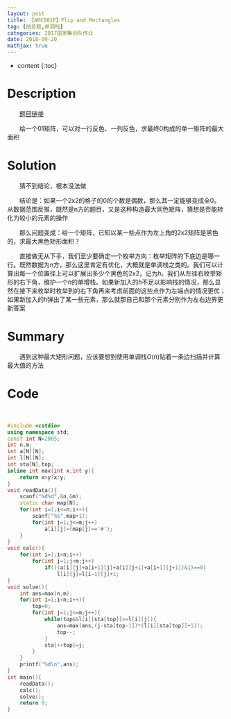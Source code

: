 ```yaml
---
layout: post
title: 【ARC081F】Flip and Rectangles
tag: [结论题,单调栈]
categories: 2017国家集训队作业
date: 2018-09-20
mathjax: true
---
```

* content
{:toc}
# Description

　　[题目链接](https://arc081.contest.atcoder.jp/tasks/arc081_d)

 　　给一个01矩阵，可以对一行反色、一列反色，求最终0构成的单一矩阵的最大面积



# Solution

　　猜不到结论，根本没法做

　　结论是：如果一个2x2的格子的0的个数是偶数，那么其一定能够变成全0。从数据范围反推，既然是n方的题目，又是这种构造最大同色矩阵，猜想是否能转化为较小的元素的操作

　　那么问题变成：给一个矩阵，已知以某一些点作为左上角的2x2矩阵是黑色的，求最大黑色矩形面积？

　　直接做无从下手，我们至少要确定一个枚举方向：枚举矩阵的下底边是哪一行。既然数据为n方，那么这里肯定有优化，大概就是单调栈之类的。我们可以计算出每一个位置往上可以扩展出多少个黑色的2x2，记为$h$。我们从左往右枚举矩形的右下角，维护一个$h$的单增栈。如果新加入的$h$不足以影响栈的情况，那么显然在接下来枚举时枚举到的右下角再来考虑前面的这些点作为左端点的情况更优；如果新加入的$h$弹出了某一些元素，那么就那自己和那个元素分别作为左右边界更新答案

# Summary

　　遇到这种最大矩形问题，应该要想到使用单调栈$O(n)$贴着一条边扫描并计算最大值的方法

# Code

​	

```c++
#include <cstdio>
using namespace std;
const int N=2005;
int n,m;
int a[N][N];
int l[N][N];
int sta[N],top;
inline int max(int x,int y){
    return x>y?x:y;
}
void readData(){
    scanf("%d%d",&n,&m);
    static char map[N];
    for(int i=1;i<=n;i++){
        scanf("%s",map+1);
        for(int j=1;j<=m;j++) 
            a[i][j]=(map[j]=='#');
    }
}
void calc(){
    for(int i=1;i<n;i++)
        for(int j=1;j<m;j++)
            if(((a[i][j]+a[i+1][j]+a[i][j+1]+a[i+1][j+1])&1)==0)
                l[i][j]=l[i-1][j]+1;
}
void solve(){
    int ans=max(n,m);
    for(int i=1;i<n;i++){
        top=0;
        for(int j=1;j<=m;j++){
            while(top&&l[i][sta[top]]>=l[i][j]){
                ans=max(ans,(j-sta[top-1])*(l[i][sta[top]]+1));
                top--;
            }
            sta[++top]=j;
        }
    }
    printf("%d\n",ans);
}
int main(){
    readData();
    calc();
    solve();
    return 0;
}
```


